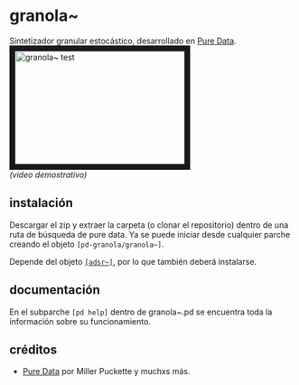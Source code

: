 # granola~
Sintetizador granular estocástico, desarrollado en [Pure Data](https://github.com/pure-data/pure-data).  
<a href="http://www.youtube.com/watch?feature=player_embedded&v=fd_wvo-CbYk
" target="_blank"><img src="http://img.youtube.com/vi/fd_wvo-CbYk/0.jpg" 
alt="granola~ test" width="300" height="200" border="10" /></a>  
_(video demostrativo)_

## instalación
Descargar el zip y extraer la carpeta (o clonar el repositorio) dentro de una ruta de búsqueda de pure data. Ya se puede iniciar desde cualquier parche creando el objeto `[pd-granola/granola~]`.  
  
Depende del objeto [`[adsr~]`](https://github.com/teaecetyrannis/pd-adsr), por lo que también deberá instalarse.


## documentación
En el subparche `[pd help]` dentro de granola~.pd se encuentra toda la información sobre su funcionamiento.
	

## créditos
- [Pure Data](https://github.com/pure-data/pure-data) por Miller Puckette y muchxs más.
